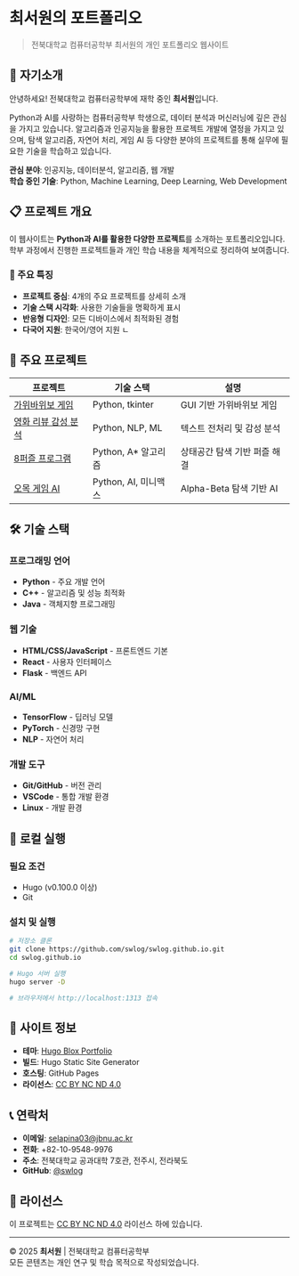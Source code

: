 # 최서원의 포트폴리오

> 전북대학교 컴퓨터공학부 최서원의 개인 포트폴리오 웹사이트

## 👋 자기소개

안녕하세요! 전북대학교 컴퓨터공학부에 재학 중인 **최서원**입니다.

Python과 AI를 사랑하는 컴퓨터공학부 학생으로, 데이터 분석과 머신러닝에 깊은 관심을 가지고 있습니다. 알고리즘과 인공지능을 활용한 프로젝트 개발에 열정을 가지고 있으며, 탐색 알고리즘, 자연어 처리, 게임 AI 등 다양한 분야의 프로젝트를 통해 실무에 필요한 기술을 학습하고 있습니다.

**관심 분야**: 인공지능, 데이터분석, 알고리즘, 웹 개발  
**학습 중인 기술**: Python, Machine Learning, Deep Learning, Web Development

## 📋 프로젝트 개요

이 웹사이트는 **Python과 AI를 활용한 다양한 프로젝트**를 소개하는 포트폴리오입니다.  
학부 과정에서 진행한 프로젝트들과 개인 학습 내용을 체계적으로 정리하여 보여줍니다.

### 🎯 주요 특징

- **프로젝트 중심**: 4개의 주요 프로젝트를 상세히 소개
- **기술 스택 시각화**: 사용한 기술들을 명확하게 표시
- **반응형 디자인**: 모든 디바이스에서 최적화된 경험
- **다국어 지원**: 한국어/영어 지원
ㄴ
## 🚀 주요 프로젝트

| 프로젝트 | 기술 스택 | 설명 |
|---------|----------|------|
| [가위바위보 게임](/project/01-가위바위보/) | Python, tkinter | GUI 기반 가위바위보 게임 |
| [영화 리뷰 감성 분석](/project/02-영화리뷰/) | Python, NLP, ML | 텍스트 전처리 및 감성 분석 |
| [8퍼즐 프로그램](/project/03-8-puzzle/) | Python, A* 알고리즘 | 상태공간 탐색 기반 퍼즐 해결 |
| [오목 게임 AI](/project/04-오목/) | Python, AI, 미니맥스 | Alpha-Beta 탐색 기반 AI |

## 🛠️ 기술 스택

### 프로그래밍 언어
- **Python** - 주요 개발 언어
- **C++** - 알고리즘 및 성능 최적화
- **Java** - 객체지향 프로그래밍

### 웹 기술
- **HTML/CSS/JavaScript** - 프론트엔드 기본
- **React** - 사용자 인터페이스
- **Flask** - 백엔드 API

### AI/ML
- **TensorFlow** - 딥러닝 모델
- **PyTorch** - 신경망 구현
- **NLP** - 자연어 처리

### 개발 도구
- **Git/GitHub** - 버전 관리
- **VSCode** - 통합 개발 환경
- **Linux** - 개발 환경


## 🚀 로컬 실행

### 필요 조건
- Hugo (v0.100.0 이상)
- Git

### 설치 및 실행
```bash
# 저장소 클론
git clone https://github.com/swlog/swlog.github.io.git
cd swlog.github.io

# Hugo 서버 실행
hugo server -D

# 브라우저에서 http://localhost:1313 접속
```

## 📱 사이트 정보

- **테마**: [Hugo Blox Portfolio](https://hugoblox.com)
- **빌드**: Hugo Static Site Generator
- **호스팅**: GitHub Pages
- **라이선스**: [CC BY NC ND 4.0](https://creativecommons.org/licenses/by-nc-nd/4.0/)

## 📞 연락처

- **이메일**: [selapina03@jbnu.ac.kr](mailto:selapina03@jbnu.ac.kr)
- **전화**: +82-10-9548-9976
- **주소**: 전북대학교 공과대학 7호관, 전주시, 전라북도
- **GitHub**: [@swlog](https://github.com/swlog)

## 📄 라이선스

이 프로젝트는 [CC BY NC ND 4.0](https://creativecommons.org/licenses/by-nc-nd/4.0/) 라이선스 하에 있습니다.

---

© 2025 **최서원** | 전북대학교 컴퓨터공학부  
모든 콘텐츠는 개인 연구 및 학습 목적으로 작성되었습니다.